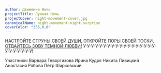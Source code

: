 ```yaml
---
author: Движение Ночь
projectTitle: Лунная Ночь
projectCover: night-movement-cover.jpg
canonicalName: night-movement-night-surprise
coverColor: "255,0,0"
---
```


[НАСТРОЙТЕ СТРУНЫ СВОЕЙ ДУШИ, ОТКРОЙТЕ ПОРЫ СВОЕЙ ТОСКИ, ОТДАЙТЕСЬ ЗОВУ ТЕМНОЙ ЛЮБВИ!][1]
У-У-У-У-У-У-У-У-У-У-У-У-У-У-У-У-У-У-У-У-У-У-У-У-У!

Участники:
Варвара Геворгизова
Ирина Кудря
Никита Ливицкий
Анастасия Рябова
Петр Ширковский

[1]:	https://docs.google.com/spreadsheets/d/1GdybxXPAEA0ffuAYGo9Rb-hGfRQFyq-mLhZq_0tRH-c/edit#gid=17508496